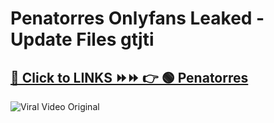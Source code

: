 
 # Penatorres Onlyfans Leaked - Update Files gtjti

## <h2><a href="https://clipsfans.com/Penatorres&ref=git">🔗 Click to LINKS ⏩⏩ 👉 🟢 Penatorres </a></h2>

<a href="https://clipsfans.com/Penatorres&ref=git" rel="nofollow" data-target="animated-image.originalLink"><img src="https://i.ibb.co.com/xMMVF88/686577567.gif" alt="Viral Video Original" style="max-width: 100%; display: inline-block;" data-target="animated-image.originalImage"></a>

